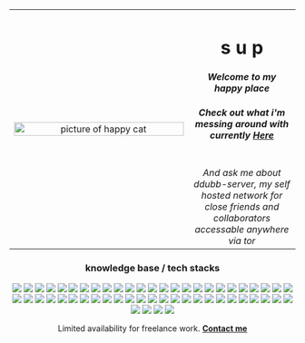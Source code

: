 <html>
           <body align=center>
                      <table width=30% height=auto margin=auto border=0px align=center>
                                 <tr>
                                            <td width=50% align=center>
                                                       <img width=100% title="happy cat" alt="picture of happy cat" src=https://pixabay.com/get/gd0c672669233d319360038e68a5bb397876b08a1b2f48a8337773e7ee87aac32b2ac71ae678f8943f60d88521497ff8a929c9403821e25e9851ad255ac38cf27_1920.png />
                                            </td>
                                            <td width=30% align=center>
                                                       <h1>
                                                                  <strong>
                                                                             s u p
                                                                  </strong>
                                                       </h1>
                                                       <h4>
                                                                  <i>
                                                                             Welcome to my happy place
                                                                  </i>
                                                       </h4>
                                                       <h5>
                                                                  <strong>
                                                                             Check out what i'm messing around with currently 
                                                                             <a href="https://ddubb.io" title="ddubb.io" alt="ddubb dot i o , website link">Here</a>
                                                                  </strong>
                                                       </h5>
                                                       </br>
                                                       <span>
                                                                  <i>
                                                                              And ask me about ddubb-server, my self hosted network for close friends and collaborators accessable anywhere via tor
                                                                  </i>
                                                       </span>
                                            </td>
                                 </tr>
                      </table>
           </body>
</html>
<h3>
           knowledge base / tech stacks
</h3>
<div>
           <img src=https://img.shields.io/badge/Amazon%20DynamoDB-4053D6?style=for-the-badge&logo=Amazon%20DynamoDB&logoColor=white />
           <img src=https://img.shields.io/badge/Nextcloud-0082C9?style=for-the-badge&logo=Nextcloud&logoColor=white />
           <img src=https://img.shields.io/badge/Vercel-000000?style=for-the-badge&logo=vercel&logoColor=white />
           <img src=https://img.shields.io/badge/Salesforce-00A1E0?style=for-the-badge&logo=Salesforce&logoColor=white />
           <img src=https://img.shields.io/badge/Amazon_AWS-FF9900?style=for-the-badge&logo=amazonaws&logoColor=white />
           <img src=https://img.shields.io/badge/PostgreSQL-316192?style=for-the-badge&logo=postgresql&logoColor=white />
           <img src=https://img.shields.io/badge/Neo4j-018bff?style=for-the-badge&logo=neo4j&logoColor=white />
           <img src=https://img.shields.io/badge/TypeScript-007ACC?style=for-the-badge&logo=typescript&logoColor=white />
           <img src=https://img.shields.io/badge/JavaScript-323330?style=for-the-badge&logo=javascript&logoColor=F7DF1E />
           <img src=https://img.shields.io/badge/HTML5-E34F26?style=for-the-badge&logo=html5&logoColor=white />
           <img src=https://img.shields.io/badge/CSS3-1572B6?style=for-the-badge&logo=css3&logoColor=white />
           <img src=https://img.shields.io/badge/Sass-CC6699?style=for-the-badge&logo=sass&logoColor=white />
           <img src=https://img.shields.io/badge/C%23-239120?style=for-the-badge&logo=c-sharp&logoColor=white />
           <img src=https://img.shields.io/badge/Java-ED8B00?style=for-the-badge&logo=openjdk&logoColor=white />
           <img src=https://img.shields.io/badge/Go-00ADD8?style=for-the-badge&logo=go&logoColor=white />
           <img src=https://img.shields.io/badge/Markdown-000000?style=for-the-badge&logo=markdown&logoColor=white />
           <img src=https://img.shields.io/badge/Shell_Script-121011?style=for-the-badge&logo=gnu-bash&logoColor=white />
           <img src=https://img.shields.io/badge/React-20232A?style=for-the-badge&logo=react&logoColor=61DAFB />
           <img src=https://img.shields.io/badge/React_Native-20232A?style=for-the-badge&logo=react&logoColor=61DAFB />
           <img src=https://img.shields.io/badge/Angular-DD0031?style=for-the-badge&logo=angular&logoColor=white />
           <img src=https://img.shields.io/badge/Tailwind_CSS-38B2AC?style=for-the-badge&logo=tailwind-css&logoColor=white />
           <img src=https://img.shields.io/badge/Redux-593D88?style=for-the-badge&logo=redux&logoColor=white />
           <img src=https://img.shields.io/badge/jQuery-0769AD?style=for-the-badge&logo=jquery&logoColor=white />
           <img src=https://img.shields.io/badge/MySQL-00000F?style=for-the-badge&logo=mysql&logoColor=white />
           <img src=https://img.shields.io/badge/Heroku-430098?style=for-the-badge&logo=heroku&logoColor=white />
           <img src=https://img.shields.io/badge/Powershell-2CA5E0?style=for-the-badge&logo=powershell&logoColor=white />
           <img src=https://img.shields.io/badge/sequelize-323330?style=for-the-badge&logo=sequelize&logoColor=blue />
           <img src=https://img.shields.io/badge/Jest-323330?style=for-the-badge&logo=Jest&logoColor=white />
           <img src=https://img.shields.io/badge/Elastic_Search-005571?style=for-the-badge&logo=elasticsearch&logoColor=white />
           <img src=https://img.shields.io/badge/Figma-F24E1E?style=for-the-badge&logo=figma&logoColor=white />
           <img src=https://img.shields.io/badge/gimp-5C5543?style=for-the-badge&logo=gimp&logoColor=white />
           <img src=https://img.shields.io/badge/Gitpod-000000?style=for-the-badge&logo=gitpod&logoColor=#FFAE33 />
           <img src=https://img.shields.io/badge/NeoVim-%2357A143.svg?&style=for-the-badge&logo=neovim&logoColor=white />
           <img src=https://img.shields.io/badge/VIM-%2311AB00.svg?&style=for-the-badge&logo=vim&logoColor=white />
           <img src=https://img.shields.io/badge/Visual_Studio-5C2D91?style=for-the-badge&logo=visual%20studio&logoColor=white />
           <img src=https://img.shields.io/badge/Visual_Studio_Code-0078D4?style=for-the-badge&logo=visual%20studio%20code&logoColor=white />
           <img src=https://img.shields.io/badge/WebStorm-000000?style=for-the-badge&logo=WebStorm&logoColor=white />
           <img src=https://img.shields.io/badge/Editor%20Config-E0EFEF?style=for-the-badge&logo=editorconfig&logoColor=000 />
           <img src=https://img.shields.io/badge/eslint-3A33D1?style=for-the-badge&logo=eslint&logoColor=white />
           <img src=https://img.shields.io/badge/prettier-1A2C34?style=for-the-badge&logo=prettier&logoColor=F7BA3E />
           <img src=https://img.shields.io/badge/Prisma-3982CE?style=for-the-badge&logo=Prisma&logoColor=white />
           <img src=https://img.shields.io/badge/GIT-E44C30?style=for-the-badge&logo=git&logoColor=white />
           <img src=https://img.shields.io/badge/Jira-0052CC?style=for-the-badge&logo=Jira&logoColor=white />
           <img src=https://img.shields.io/badge/Arch_Linux-1793D1?style=for-the-badge&logo=arch-linux&logoColor=white />
           <img src=https://img.shields.io/badge/Android-3DDC84?style=for-the-badge&logo=android&logoColor=white />
           <img src=https://img.shields.io/badge/Debian-A81D33?style=for-the-badge&logo=debian&logoColor=white />
           <img src=https://img.shields.io/badge/Fedora-294172?style=for-the-badge&logo=fedora&logoColor=white />
           <img src=https://img.shields.io/badge/Linux-FCC624?style=for-the-badge&logo=linux&logoColor=black />
           <img src=https://img.shields.io/badge/Linux_Mint-87CF3E?style=for-the-badge&logo=linux-mint&logoColor=white />
           <img src=https://img.shields.io/badge/manjaro-35BF5C?style=for-the-badge&logo=manjaro&logoColor=white />
           <img src=https://img.shields.io/badge/Windows-0078D6?style=for-the-badge&logo=windows&logoColor=white />
           <img src=https://img.shields.io/badge/Slack-4A154B?style=for-the-badge&logo=slack&logoColor=white />
           <img src=https://img.shields.io/badge/Bitbucket-0747a6?style=for-the-badge&logo=bitbucket&logoColor=white />
           <img src=https://img.shields.io/badge/GitHub-100000?style=for-the-badge&logo=github&logoColor=white />
           
</div>
           
Limited availability for freelance work.
[**Contact me**](mailto:mta.admin@ddubb.io)

